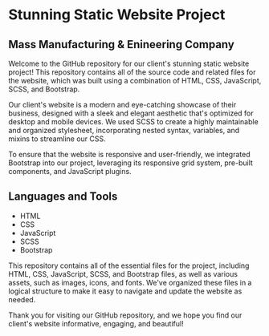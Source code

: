 # Stunning Static Website Project
## Mass Manufacturing & Enineering Company

Welcome to the GitHub repository for our client's stunning static website project! This repository contains all of the source code and related files for the website, which was built using a combination of HTML, CSS, JavaScript, SCSS, and Bootstrap.

Our client's website is a modern and eye-catching showcase of their business, designed with a sleek and elegant aesthetic that's optimized for desktop and mobile devices. We used SCSS to create a highly maintainable and organized stylesheet, incorporating nested syntax, variables, and mixins to streamline our CSS.

To ensure that the website is responsive and user-friendly, we integrated Bootstrap into our project, leveraging its responsive grid system, pre-built components, and JavaScript plugins.

## Languages and Tools

* HTML
* CSS
* JavaScript
* SCSS
* Bootstrap

This repository contains all of the essential files for the project, including HTML, CSS, JavaScript, SCSS, and Bootstrap files, as well as various assets, such as images, icons, and fonts. We've organized these files in a logical structure to make it easy to navigate and update the website as needed.

Thank you for visiting our GitHub repository, and we hope you find our client's website informative, engaging, and beautiful!
